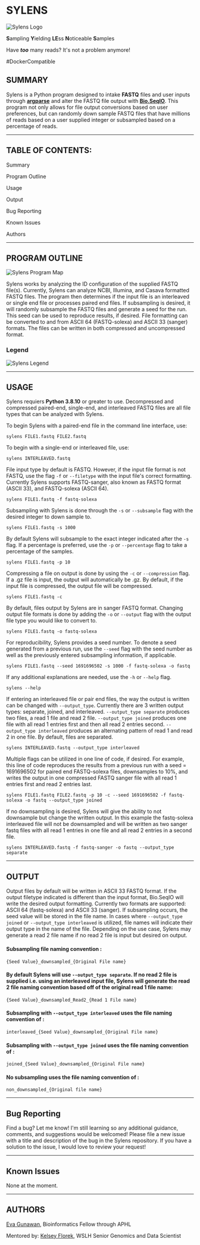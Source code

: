 # SYLENS
![Sylens Logo](Assets/Sylens_logo.png)

**S**ampling **Y**ielding **LE**ss **N**oticeable **S**amples

Have ***too*** many reads? It's not a problem anymore!

#DockerCompatible

## **SUMMARY**

Sylens is a Python program designed to intake **FASTQ** files and user inputs through [**argparse**](https://docs.python.org/3/library/argparse.html) and alter the FASTQ file output with [**Bio.SeqIO**](https://biopython.org/wiki/SeqIO). This program not only allows for file output conversions based on user preferences, but can randomly down sample FASTQ files that have millions of reads based on a user supplied integer or subsampled based on a percentage of reads. 

---
## **TABLE OF CONTENTS:**

Summary

Program Outline

Usage

Output

Bug Reporting

Known Issues

Authors

---

## **PROGRAM OUTLINE**

![Sylens Program Map](Assets/Program_Map_Sylens.PNG)

Sylens works by analyzing the ID configuration of the supplied FASTQ file(s). Currently, Sylens can analyze NCBI, Illumina, and Casava formatted FASTQ files. The program then determines if the input file is an interleaved or single end file or processes paired end files. If subsampling is desired, it will randomly subsample the FASTQ files and generate a seed for the run. This seed can be used to reproduce results, if desired. File formatting can be converted to and from ASCII 64 (FASTQ-solexa) and ASCII 33 (sanger) formats. The files can be written in both compressed and uncompressed format. 

### **Legend**
![Sylens Legend](Assets/legend_Sylens.PNG)

---

## **USAGE**

Sylens requiers **Python 3.8.10** or greater to use. Decompressed and compressed paired-end, single-end, and interleaved FASTQ files are all file types that can be analyzed with Sylens. 

To begin Sylens with a paired-end file in the command line interface, use:
```
sylens FILE1.fastq FILE2.fastq
```

To begin with a single-end or interleaved file, use:
```
sylens INTERLEAVED.fastq
```

File input type by default is FASTQ. However, if the input file format is not FASTQ, use the flag `-f` or `--filetype` with the input file's correct formatting. Currently Sylens supports FASTQ-sanger, also known as FASTQ format (ASCII 33), and FASTQ-solexa (ASCII 64).
```
sylens FILE1.fastq -f fastq-solexa
```

Subsampling with Sylens is done through the `-s` or `--subsample` flag with the desired integer to down sample to.
```
sylens FILE1.fastq -s 1000
```

By default Sylens will subsample to the exact integer indicated after the `-s` flag. If a percentage is preferred, use the `-p` or `--percentage` flag to take a percentage of the samples.
```
sylens FILE1.fastq -p 10
```

Compressing a file on output is done by using the `-c` or `--compression` flag. If a .gz file is input, the output will automatically be .gz. By default, if the input file is compressed, the output file will be compressed.
```
sylens FILE1.fastq -c
```

By default, files output by Sylens are in sanger FASTQ format. Changing output file formats is done by adding the `-o` or `--output` flag with the output file type you would like to convert to.
```
sylens FILE1.fastq -o fastq-solexa
```

For reproducibility, Sylens provides a seed number. To denote a seed generated from a previous run, use the `--seed` flag with the seed number as well as the previously entered subsampling information, if applicable. 
```
sylens FILE1.fastq --seed 1691696502 -s 1000 -f fastq-solexa -o fastq
```

If any additional explanations are needed, use the `-h` or `--help` flag.
```
sylens --help
```

If entering an interleaved file or pair end files, the way the output is written can be changed with `--output_type`. Currently there are 3 written output types: separate, joined, and interleaved. `--output_type separate` produces two files, a read 1 file and read 2 file. `--output_type joined` produces one file with all read 1 entries first and then all read 2 entries second. `--output_type interleaved` produces an alternating pattern of read 1 and read 2 in one file. By default, files are separated.   
```
sylens INTERLEAVED.fastq --output_type interleaved
```

Multiple flags can be utilized in one line of code, if desired. For example, this line of code reproduces the results from a previous run with a seed = 1691696502 for paired end FASTQ-solexa files, downsamples to 10%, and writes the output in one compressed FASTQ sanger file with all read 1 entries first and read 2 entries last.
```
sylens FILE1.fastq FILE2.fastq -p 10 -c --seed 1691696502 -f fastq-solexa -o fastq --output_type joined
```

If no downsampling is desired, Sylens will give the ability to not downsample but change the written output. In this example the fastq-solexa interleaved file will not be downsampled and will be written as two sanger fastq files with all read 1 entries in one file and all read 2 entries in a second file.
```
sylens INTERLEAVED.fastq -f fastq-sanger -o fastq --output_type separate
```

---

## **OUTPUT**

Output files by default will be written in ASCII 33 FASTQ format. If the output filetype indicated is different than the input format, Bio.SeqIO will write the desired output formatting. Currently two formats are supported: ASCII 64 (fastq-solexa) and ASCII 33 (sanger). If subsampling occurs, the seed value will be stored in the file name. In cases where `--output_type joined` or `--output_type interleaved` is utilized, file names will indicate their output type in the name of the file. Depending on the use case, Sylens may generate a read 2 file name if no read 2 file is input but desired on output. 

#### Subsampling file naming convention :
```
{Seed Value}_downsampled_{Original File name} 
```

#### By default Sylens will use `--output_type separate`. If no read 2 file is supplied i.e. using an interleaved input file, Sylens will generate the read 2 file naming convention based off of the original read 1 file name: 
```
{Seed Value}_downsampled_Read2_{Read 1 File name}
```

#### Subsampling with `--output_type interleaved` uses the file naming convention of :
```
interleaved_{Seed Value}_downsampled_{Original File name}
```

#### Subsampling with `--output_type joined` uses the file naming convention of :
```
joined_{Seed Value}_downsampled_{Original File name}
```

#### No subsampling uses the file naming convention of :
```
non_downsampled_{Original file name}
```

---

## **Bug Reporting**

Find a bug? Let me know! I'm still learning so any additional guidance, comments, and suggestions would be welcomed! Please file a new issue with a title and description of the bug in the Sylens repository. If you have a solution to the issue, I would love to review your request! 

---

## **Known Issues**

None at the moment.

---
## **AUTHORS**
[Eva Gunawan](https://github.com/evagunawan), Bioinformatics Fellow through APHL

Mentored by:
[Kelsey Florek](https://github.com/k-florek), WSLH Senior Genomics and Data Scientist
